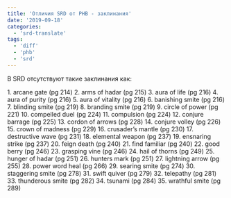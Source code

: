 ```yaml
---
title: 'Отличия SRD от PHB - заклинания'
date: '2019-09-18'
categories:
  - 'srd-translate'
tags:
  - 'diff'
  - 'phb'
  - 'srd'
---
```


В SRD отсутствуют такие заклинания как:

1\. arcane gate (pg 214) 2. arms of hadar (pg 215) 3. aura of life (pg 216) 4. aura of purity (pg 216) 5. aura of vitality (pg 216) 6. banishing smite (pg 216) 7. blinding smite (pg 219) 8. branding smite (pg 219) 9. circle of power (pg 221) 10. compelled duel (pg 224) 11. compulsion (pg 224) 12. conjure barrage (pg 225) 13. cordon of arrows (pg 228) 14. conjure volley (pg 226) 15. crown of madness (pg 229) 16. crusader’s mantle (pg 230) 17. destructive wave (pg 231) 18. elemental weapon (pg 237) 19. ensnaring strike (pg 237) 20. feign death (pg 240) 21. find familiar (pg 240) 22. good berry (pg 246) 23. grasping vine (pg 246) 24. hail of thorns (pg 249) 25. hunger of hadar (pg 251) 26. hunters mark (pg 251) 27. lightning arrow (pg 255) 28. power word heal (pg 266) 29. searing smite (pg 274) 30. staggering smite (pg 278) 31. swift quiver (pg 279) 32. telepathy (pg 281) 33. thunderous smite (pg 282) 34. tsunami (pg 284) 35. wrathful smite (pg 289)
